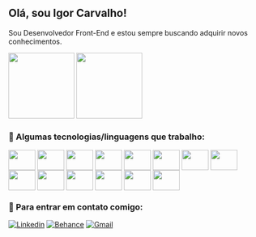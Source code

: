 ## Olá, sou Igor Carvalho!
Sou Desenvolvedor Front-End e estou sempre buscando adquirir novos conhecimentos.
<div>
    <img height= "130em" src="https://github-readme-stats.vercel.app/api?username=igorfcarv&show_icons=true&theme=dark">
    <img height= "130em" src="https://github-readme-stats.vercel.app/api/top-langs/?username=igorfcarv&show_icons=true&theme=dark">
</div>

### 🌱 Algumas tecnologias/linguagens que trabalho:
  <div>
    <img align="center" height="40" width="53" src="https://cdn.jsdelivr.net/gh/devicons/devicon/icons/html5/html5-plain-wordmark.svg"/>
    <img align="center" height="40" width="53" src="https://cdn.jsdelivr.net/gh/devicons/devicon/icons/css3/css3-plain-wordmark.svg"/>
    <img align="center" height="40" width="53" src="https://cdn.jsdelivr.net/gh/devicons/devicon/icons/javascript/javascript-original.svg"/>
    <img align="center" height="40" width="53" src="https://cdn.jsdelivr.net/gh/devicons/devicon/icons/bootstrap/bootstrap-original-wordmark.svg"/>
    <img align="center" height="40" width="53" src="https://cdn.jsdelivr.net/gh/devicons/devicon/icons/php/php-original.svg"/>
    <img align="center" height="40" width="53" src="https://cdn.jsdelivr.net/gh/devicons/devicon/icons/laravel/laravel-plain.svg"/>
    <img align="center" height="40" width="53" src="https://cdn.jsdelivr.net/gh/devicons/devicon/icons/react/react-original.svg"/>
    <img align="center" height="40" width="53" src="https://cdn.jsdelivr.net/gh/devicons/devicon/icons/git/git-original.svg"/>
    <img align="center" height="40" width="53" src="https://cdn.jsdelivr.net/gh/devicons/devicon/icons/gitlab/gitlab-original.svg"/>
    <img align="center" height="40" width="53" src="https://cdn.jsdelivr.net/gh/devicons/devicon/icons/wordpress/wordpress-plain.svg"/>
    <img align="center" height="40" width="53" src="https://cdn.jsdelivr.net/gh/devicons/devicon/icons/illustrator/illustrator-plain.svg"/>
    <img align="center" height="40" width="53" src="https://cdn.jsdelivr.net/gh/devicons/devicon/icons/photoshop/photoshop-plain.svg"/>
    <img align="center" height="40" width="53" src="https://cdn.jsdelivr.net/gh/devicons/devicon/icons/premierepro/premierepro-plain.svg"/>
    <img align="center" height="40" width="53" src="https://cdn.jsdelivr.net/gh/devicons/devicon/icons/figma/figma-original.svg"/>
  </div>

  ### 💬 Para entrar em contato comigo:
  [![Linkedin](https://img.shields.io/badge/LinkedIn-0077B5?style=for-the-badge&logo=linkedin&logoColor=white)](https://www.linkedin.com/in/igor-carvalho-franca/)
  [![Behance](https://img.shields.io/badge/-Behance-blue?style=for-the-badge&logo=behance&logoColor=white)](https://www.behance.net/igorcarvalho34/)
  [![Gmail](https://img.shields.io/badge/Gmail-D14836?style=for-the-badge&logo=gmail&logoColor=whit)](mailto:carvalhof.igor@gmail.com)
<!--
**igorfCarv/igorfCarv** is a ✨ _special_ ✨ repository because its `README.md` (this file) appears on your GitHub profile.

Here are some ideas to get you started:

- 🔭 I’m currently working on ...
- 🌱 I’m currently learning ...
- 👯 I’m looking to collaborate on ...
- 🤔 I’m looking for help with ...
- 💬 Ask me about ...
- 📫 How to reach me: ...
- 😄 Pronouns: ...
- ⚡ Fun fact: ...
-->
